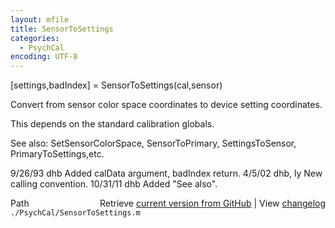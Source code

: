```yaml
---
layout: mfile
title: SensorToSettings
categories:
  - PsychCal
encoding: UTF-8
---
```


\[settings,badIndex\] = SensorToSettings\(cal,sensor\)

Convert from sensor color space coordinates to device
setting coordinates.

This depends on the standard calibration globals.

See also: SetSensorColorSpace, SensorToPrimary, SettingsToSensor, PrimaryToSettings,etc.

9/26/93    dhb      Added calData argument, badIndex return.
4/5/02     dhb, ly  New calling convention.
10/31/11   dhb      Added "See also".


<div class="code_header" style="text-align:right;">
  <span style="float:left;">Path&nbsp;&nbsp;</span> <span class="counter">Retrieve <a href=
  "https://raw.github.com/Psychtoolbox-3/Psychtoolbox-3/beta/./PsychCal/SensorToSettings.m">current version from GitHub</a> | View <a href=
  "https://github.com/Psychtoolbox-3/Psychtoolbox-3/commits/beta/./PsychCal/SensorToSettings.m">changelog</a></span>
</div>
<div class="code">
  <code>./PsychCal/SensorToSettings.m</code>
</div>
